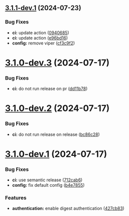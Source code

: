 ## [3.1.1-dev.1](https://github.com/triargos/webdav/compare/v3.1.0...v3.1.1-dev.1) (2024-07-23)


### Bug Fixes

* **ci:** update action ([0940685](https://github.com/triargos/webdav/commit/0940685f4d9ebab570312b7df9f6a1e95b4e9114))
* **ci:** update action ([e96bd16](https://github.com/triargos/webdav/commit/e96bd16c2d8742aabea074aef2886f58f36b26e6))
* **config:** remove viper ([cf3c9f2](https://github.com/triargos/webdav/commit/cf3c9f27d6fd5fc9861878c667a69772e69dc3da))

# [3.1.0-dev.3](https://github.com/triargos/webdav/compare/v3.1.0-dev.2...v3.1.0-dev.3) (2024-07-17)


### Bug Fixes

* **ci:** do not run release on pr ([dd11b78](https://github.com/triargos/webdav/commit/dd11b783f60d69bb56a56548651efafe3ff46fe1))

# [3.1.0-dev.2](https://github.com/triargos/webdav/compare/v3.1.0-dev.1...v3.1.0-dev.2) (2024-07-17)


### Bug Fixes

* **ci:** do not run release on release ([bc86c28](https://github.com/triargos/webdav/commit/bc86c28386beb191e9a41f6ba7536c38637b13c5))

# [3.1.0-dev.1](https://github.com/triargos/webdav/compare/v3.0.0...v3.1.0-dev.1) (2024-07-17)


### Bug Fixes

* **ci:** use semantic release ([712cab6](https://github.com/triargos/webdav/commit/712cab6c3fb2d4f0b1422262da181e99eac62478))
* **config:** fix default config ([b4e7855](https://github.com/triargos/webdav/commit/b4e7855294cffdafdd4281e44373106c2974b6d0))


### Features

* **authentication:** enable digest authentication ([427cb83](https://github.com/triargos/webdav/commit/427cb839a39c58e56e25a26a7dfa0687f61612a2))
